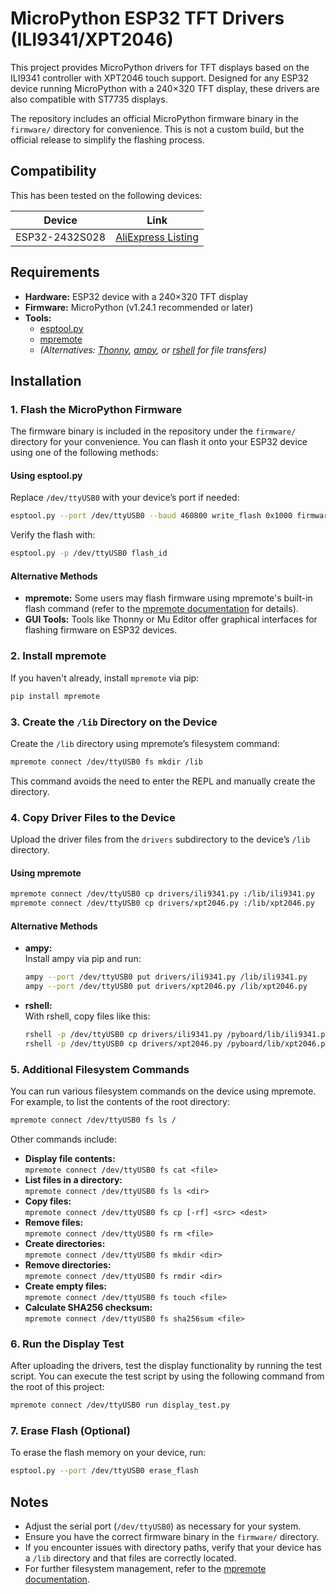 # MicroPython ESP32 TFT Drivers (ILI9341/XPT2046)

This project provides MicroPython drivers for TFT displays based on the ILI9341 controller with XPT2046 touch support. Designed for any ESP32 device running MicroPython with a 240×320 TFT display, these drivers are also compatible with ST7735 displays.

The repository includes an official MicroPython firmware binary in the `firmware/` directory for convenience. This is not a custom build, but the official release to simplify the flashing process.

## Compatibility

This has been tested on the following devices:

| Device          | Link                                                                 |
|-----------------|----------------------------------------------------------------------|
| ESP32-2432S028  | [AliExpress Listing](https://www.aliexpress.com/item/1005006470918908.html) |

## Requirements

- **Hardware:** ESP32 device with a 240×320 TFT display
- **Firmware:** MicroPython (v1.24.1 recommended or later)
- **Tools:**
  - [esptool.py](https://github.com/espressif/esptool)
  - [mpremote](https://docs.micropython.org/en/latest/reference/mpremote.html)
  - *(Alternatives: [Thonny](https://thonny.org), [ampy](https://github.com/adafruit/ampy), or [rshell](https://github.com/dhylands/rshell) for file transfers)*

## Installation

### 1. Flash the MicroPython Firmware

The firmware binary is included in the repository under the `firmware/` directory for your convenience. You can flash it onto your ESP32 device using one of the following methods:

#### Using esptool.py

Replace `/dev/ttyUSB0` with your device’s port if needed:

```sh
esptool.py --port /dev/ttyUSB0 --baud 460800 write_flash 0x1000 firmware/ESP32_GENERIC-20241129-v1.24.1.bin
```

Verify the flash with:

```sh
esptool.py -p /dev/ttyUSB0 flash_id
```

#### Alternative Methods

- **mpremote:** Some users may flash firmware using mpremote's built-in flash command (refer to the [mpremote documentation](https://docs.micropython.org/en/latest/reference/mpremote.html) for details).
- **GUI Tools:** Tools like Thonny or Mu Editor offer graphical interfaces for flashing firmware on ESP32 devices.

### 2. Install mpremote

If you haven't already, install `mpremote` via pip:

```sh
pip install mpremote
```

### 3. Create the `/lib` Directory on the Device

Create the `/lib` directory using mpremote’s filesystem command:

```sh
mpremote connect /dev/ttyUSB0 fs mkdir /lib
```

This command avoids the need to enter the REPL and manually create the directory.

### 4. Copy Driver Files to the Device

Upload the driver files from the `drivers` subdirectory to the device’s `/lib` directory.

#### Using mpremote

```sh
mpremote connect /dev/ttyUSB0 cp drivers/ili9341.py :/lib/ili9341.py
mpremote connect /dev/ttyUSB0 cp drivers/xpt2046.py :/lib/xpt2046.py
```

#### Alternative Methods

- **ampy:**  
  Install ampy via pip and run:
  ```sh
  ampy --port /dev/ttyUSB0 put drivers/ili9341.py /lib/ili9341.py
  ampy --port /dev/ttyUSB0 put drivers/xpt2046.py /lib/xpt2046.py
  ```
- **rshell:**  
  With rshell, copy files like this:
  ```sh
  rshell -p /dev/ttyUSB0 cp drivers/ili9341.py /pyboard/lib/ili9341.py
  rshell -p /dev/ttyUSB0 cp drivers/xpt2046.py /pyboard/lib/xpt2046.py
  ```

### 5. Additional Filesystem Commands

You can run various filesystem commands on the device using mpremote. For example, to list the contents of the root directory:

```sh
mpremote connect /dev/ttyUSB0 fs ls /
```

Other commands include:

- **Display file contents:**  
  `mpremote connect /dev/ttyUSB0 fs cat <file>`
- **List files in a directory:**  
  `mpremote connect /dev/ttyUSB0 fs ls <dir>`
- **Copy files:**  
  `mpremote connect /dev/ttyUSB0 fs cp [-rf] <src> <dest>`
- **Remove files:**  
  `mpremote connect /dev/ttyUSB0 fs rm <file>`
- **Create directories:**  
  `mpremote connect /dev/ttyUSB0 fs mkdir <dir>`
- **Remove directories:**  
  `mpremote connect /dev/ttyUSB0 fs rmdir <dir>`
- **Create empty files:**  
  `mpremote connect /dev/ttyUSB0 fs touch <file>`
- **Calculate SHA256 checksum:**  
  `mpremote connect /dev/ttyUSB0 fs sha256sum <file>`

### 6. Run the Display Test

After uploading the drivers, test the display functionality by running the test script. You can execute the test script by using the following command from the root of this project:

```sh
mpremote connect /dev/ttyUSB0 run display_test.py
```

### 7. Erase Flash (Optional)

To erase the flash memory on your device, run:

```sh
esptool.py --port /dev/ttyUSB0 erase_flash
```

## Notes

- Adjust the serial port (`/dev/ttyUSB0`) as necessary for your system.
- Ensure you have the correct firmware binary in the `firmware/` directory.
- If you encounter issues with directory paths, verify that your device has a `/lib` directory and that files are correctly located.
- For further filesystem management, refer to the [mpremote documentation](https://docs.micropython.org/en/latest/reference/mpremote.html).

